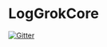 # LogGrokCore

[![Gitter](https://badges.gitter.im/LogGrokCore/community.svg)](https://gitter.im/LogGrokCore/community?utm_source=badge&utm_medium=badge&utm_campaign=pr-badge&utm_content=badge)
